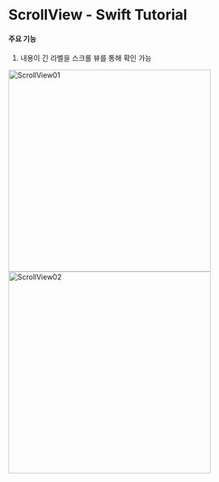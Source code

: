 # ScrollView - Swift Tutorial


#### 주요 기능
1. 내용이 긴 라벨을 스크롤 뷰를 통해 확인 가능

<img width="400" alt="ScrollView01" src="https://user-images.githubusercontent.com/57958360/136332039-9d1454f6-60e5-4127-a435-b6f14ef45f1a.png"><img width="400" alt="ScrollView02" src="https://user-images.githubusercontent.com/57958360/136332050-c8aa518a-5bd4-42be-bce2-15c3fbdc297b.png">
